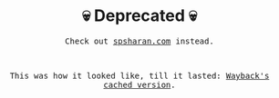 <div align="center">

<h1> 💀 Deprecated 💀 </h1>

<samp> Check out <a href="https://www.spsharan.com">spsharan.com</a> instead. </samp>

<br>

<samp> This was how it looked like, till it lasted: <a href="https://web.archive.org/web/20220607045533/https://spsharan.com/">Wayback's cached version</a>. </samp> 

</div>
